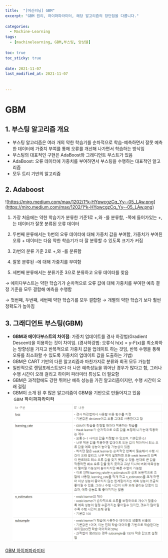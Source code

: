 ```yaml
---
title:  "[머신러닝] GBM"
excerpt: "GBM 원리, 하이퍼파라미터, 해당 알고리즘의 장단점을 다룹니다."

categories:
  - Machine-Learning
tags:
  - [machinelearning, GBM,부스팅, 앙상블]

toc: true
toc_sticky: true
 
date: 2021-11-07
last_modified_at: 2021-11-07


---
```

# GBM

## 1. 부스팅 알고리즘 개요

- 부스팅 알고리즘은 여러 개의 약한 학습기를 순차적으로 학습-예측하면서 잘못 예측한 데이터에 가중치 부여를 통해 오류를 개선해 나가면서 학습하는 방식임
- 부스팅의 대표적인 구현은 AdaBoost와 그래디언트 부스트가 있음
- AdaBoost: 오류 데이터에 가중치를 부여하면서 부스팅을 수행하는 대표적인 알고리즘
- 모두 트리 기반의 알고리즘

## 2. Adaboost

![https://miro.medium.com/max/1202/1*k-HYpwcgzCq_Yy--05_LAw.png](https://miro.medium.com/max/1202/1*k-HYpwcgzCq_Yy--05_LAw.png)

1) 가장 처음에는 약한 학습기가 분류한 기준1로 +,와 -를 분류함, -쪽에 들어가있는 +,는 데이터가 잘못 분류된 오류 데이터

2)  두번째 분류에서는 1)번의 오류 데이터에 대해 가중치 값을 부여함, 가중치가 부여된 오류 + 데이터는 다음 약한 학습기가 더 잘 분류할 수 있도록 크기가 커짐

3) 2)번의 분류 기준 2로 +,와 -를 분류함

4) 잘못 분류된 -에 대해 가중치를 부여함

5) 세번째 분류에서는 분류기준 3으로 분류하고 오류 데이터를 찾음

→ 에이다부스트는 약한 학습기가 순차적으로 오류 값에 대해 가중치를 부여한 예측 결정 기준을 모두 결합해 예측을 수행함

→ 첫번째, 두번째, 세번째 약한 학습기를 모두 결합함 → 개별의 약한 학습기 보다 훨씬 정확도가 높아짐

## 3. 그래디언트 부스팅(GBM)

- **GBM과 에이다부스트의 차이점**: 가중치 업데이트를 경사 하강법(Gradient Descent)을 이용하는 것이 차이임. (경사하강법: 오류식 h(x) = y-F(x)를 최소화하는 방향성을 가지고 반복적으로 가중치 값을 업데이트 하는 것임, 반복 수행을 통해 오류를 최소화할 수 있도록 가중치의 업데이트 값을 도출하는 기법)
- GBM은 CART 기반의 다른 알고리즘과 마찬가지로 분류와 회귀 모두 가능함
- 일반적으로 랜덤포레스트보다 더 나은 예측성능을 뛰어난 경우가 많다고 함, 그러나 수행 시간이 오래 걸리고 하이퍼 파라미터 튜닝도 더 필요함
- GBM은 과적합에도 강한 뛰어난 예측 성능을 가진 알고리즘이지만, 수행 시간이 오래 걸림
- GBM이 소개 된 후 많은 알고리즘이 GBM을 기반으로 만들어지고 있음
    ![이미지 1106005.jpg](/assets/2021-11-07/이미지_1106005.jpg)
    

[GBM 하이퍼파라미터](https://www.notion.so/2b10ab9ae4da4704a484c33cc3794e81)